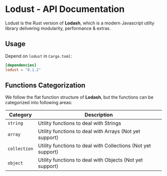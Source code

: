 # Lodust - API Documentation

Lodust is the Rust version of **Lodash**, which is a modern Javascript utilty library delivering modularity, performance & extras.

## Usage

Depend on `lodust` in `Cargo.toml`:

```toml
[dependencies]
lodust = "0.1.2"
```

## Functions Categorization

We follow the flat function structure of **Lodash**, but the functions can be categorized into following areas:

| Category     | Description                                                  |
|--------------|--------------------------------------------------------------|
| `string`     | Utility functions to deal with Strings                       |
| `array`      | Utility functions to deal with Arrays (Not yet support)      |
| `collection` | Utility functions to deal with Collections (Not yet support) |
| `object`     | Utility functions to deal with Objects (Not yet support)     |
